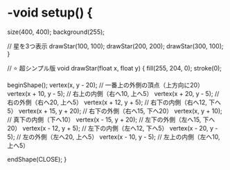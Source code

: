 # -void setup() {
  size(400, 400);
  background(255);

  // 星を3つ表示
  drawStar(100, 100);
  drawStar(200, 200);
  drawStar(300, 100);
}

// ⭐️ 超シンプル版
void drawStar(float x, float y) {
  fill(255, 204, 0);
  stroke(0);

  beginShape();
vertex(x, y - 20);      // 一番上の外側の頂点（上方向に20）
vertex(x + 10, y - 5);  // 右上の内側（右へ10, 上へ5）
vertex(x + 20, y - 5);  // 右の外側（右へ20, 上へ5）
vertex(x + 12, y + 5);  // 右下の内側（右へ12, 下へ5）
vertex(x + 15, y + 20); // 右下の外側（右へ15, 下へ20）
vertex(x, y + 10);      // 真下の内側（下へ10）
vertex(x - 15, y + 20); // 左下の外側（左へ15, 下へ20）
vertex(x - 12, y + 5);  // 左下の内側（左へ12, 下へ5）
vertex(x - 20, y - 5);  // 左の外側（左へ20, 上へ5）
vertex(x - 10, y - 5);  // 左上の内側（左へ10, 上へ5）



  endShape(CLOSE);
}
